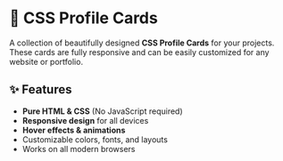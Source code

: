 # 🎨 CSS Profile Cards  

A collection of beautifully designed **CSS Profile Cards** for your projects. These cards are fully responsive and can be easily customized for any website or portfolio.  

## ✨ Features  
- **Pure HTML & CSS** (No JavaScript required)  
- **Responsive design** for all devices  
- **Hover effects & animations**  
- Customizable colors, fonts, and layouts  
- Works on all modern browsers 